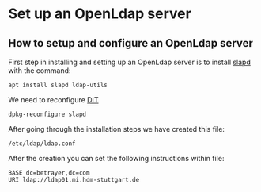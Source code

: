 # Set up an OpenLdap server

## How to setup and configure an OpenLdap server

First step in installing and setting up an OpenLdap server is to install [slapd](/acronyms) with the command:

```ssh
apt install slapd ldap-utils
```

We need to reconfigure [DIT](/acronyms)

```ssh
dpkg-reconfigure slapd
```

After going through the installation steps we have created this file:

```ssh
/etc/ldap/ldap.conf
```

After the creation you can set the following instructions within file:

```ssh
BASE dc=betrayer,dc=com
URI ldap://ldap01.mi.hdm-stuttgart.de
```
